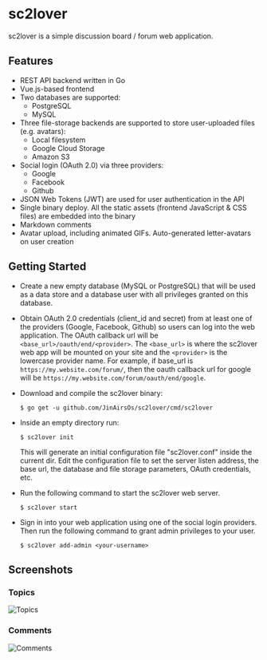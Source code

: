# sc2lover

sc2lover is a simple discussion board / forum web application.

## Features

- REST API backend written in Go
- Vue.js-based frontend
- Two databases are supported: 
  - PostgreSQL
  - MySQL
- Three file-storage backends are supported to store user-uploaded files (e.g. avatars):
  - Local filesystem
  - Google Cloud Storage
  - Amazon S3
- Social login (OAuth 2.0) via three providers:
  - Google
  - Facebook
  - Github
- JSON Web Tokens (JWT) are used for user authentication in the API
- Single binary deploy. All the static assets (frontend JavaScript & CSS files) are embedded into the binary
- Markdown comments
- Avatar upload, including animated GIFs. Auto-generated letter-avatars on user creation

## Getting Started

  * Create a new empty database (MySQL оr PostgreSQL) that will be used as a data store and a database user with all privileges granted on this database.

  * Obtain OAuth 2.0 credentials (client_id and secret) from at least one of the providers (Google, Facebook, Github) so users can log into the web application. The OAuth callback url will be `<base_url>/oauth/end/<provider>`. The `<base_url>` is where the sc2lover web app will be mounted on your site and the `<provider>` is the lowercase provider name. For example, if base_url is `https://my.website.com/forum/`, then the oauth callback url for google will be `https://my.website.com/forum/oauth/end/google`.

  * Download and compile the sc2lover binary:
    ```
    $ go get -u github.com/JinAirsOs/sc2lover/cmd/sc2lover
    ```

  * Inside an empty directory run:
    ```
    $ sc2lover init
    ```
    This will generate an initial configuration file "sc2lover.conf" inside the current dir.
    Edit the configuration file to set the server listen address, the base url, the database and file storage parameters, OAuth credentials, etc.

  * Run the following command to start the sc2lover web server.
    ```
    $ sc2lover start
    ```

  * Sign in into your web application using one of the social login providers.
    Then run the following command to grant admin privileges to your user.
    ```
    $ sc2lover add-admin <your-username>
    ```

## Screenshots

### Topics

![Topics](screenshot-topics.png)

### Comments

![Comments](screenshot-comments.png)